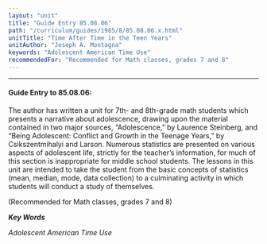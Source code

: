 ```yaml
---
layout: "unit"
title: "Guide Entry 85.08.06"
path: "/curriculum/guides/1985/8/85.08.06.x.html"
unitTitle: "Time After Time in the Teen Years"
unitAuthor: "Joseph A. Montagna"
keywords: "Adolescent American Time Use"
recommendedFor: "Recommended for Math classes, grades 7 and 8"
---
```

<body>
<hr/>
<h4>
Guide Entry to 85.08.06:
</h4>
The author has written a unit for 7th- and 8th-grade math students which presents a narrative about adolescence, drawing upon the material contained in two major sources, “Adolescence,” by Laurence Steinberg, and “Being Adolescent: Conflict and Growth in the Teenage Years,” by Csikszentmihalyi and Larson. Numerous statistics are presented on various aspects of adolescent life, strictly for the teacher’s information, for much of this section is inappropriate for middle school students. The lessons in this unit are intended to take the student from the basic concepts of statistics (mean, median, mode, data collection) to a culminating activity in which students will conduct a study of themselves.
<p>
(Recommended for Math classes, grades 7 and 8)
</p>
<p>
<b>
<i>
Key Words
</i>
</b>
<br/>
</p>
<p>
<i>
Adolescent American Time Use
</i>
</p>
</body>